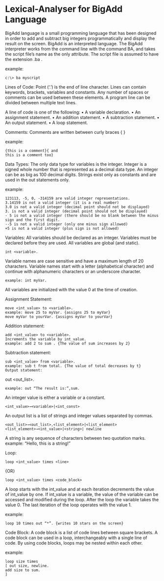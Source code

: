 # Lexical-Analyser for BigAdd Language

BigAdd language is a small programming language that has been designed in order to add and subtract big integers programmatically and display the result on the screen. 
BigAdd is an interpreted language. 
The BigAdd interpreter works from the command line with the command BA, and takes the script file’s name as the only attribute. 
The script file is assumed to have the extension .ba .

  example: 

	c:\> ba myscript

Lines of Code: 
  Point (‘.’) is the end of line character. Lines can contain keywords, brackets, variables and constants. Any number of spaces or comments can be used between these elements. A   program line can be divided between multiple text lines.

  A line of code is one of the following:
	• A variable declaration.
	• An assignment statement.
	• An addition statement.
	• A subtraction statement.
	• An output statement.
	• A loop statement.
	
Comments:
  Comments are written between curly braces { }

  example: 
  
	{this is a comment}{ and
	this is a comment too}

Data Types: 
  The only data type for variables is the integer. Integer is a signed whole number that is represented as a decimal data type. 
  An integer can be as big as 100 decimal digits.
  Strings exist only as constants and are used in the out statements only.
	
  example: 
  
	123113, -5, 0, -314159 are valid integer representations.
	3.14159 is not a valid integer (it is a real number)
	3.0 is not a valid integer (decimal point should not be displayed)
	3. is not a valid integer (decimal point should not be displayed)
	- 5 is not a valid integer (there should be no blank between the minus sign and the first digit.
	--5 is not a valid integer (only one minus sign allowed)
	+5 is not a valid integer (plus sign is not allowed)
	
Variables: 
  All variables should be declared as an integer. Variables must be declared before they are used. All variables are global (and static).

	int <variable>.
	
  Variable names are case sensitive and have a maximum length of 20 characters. 
  Variable names start with a letter (alphabetical character) and continue with alphanumeric characters or an underscore character.
  
	example: int myVar.
	
  All variables are initialized with the value 0 at the time of creation.
  
Assignment Statement:

	move <int_value> to <variable>.
	example: move 25 to myVar. {assigns 25 to myVar}
	move myVar to yourVar. {assigns myVar to yourVar}
	
Addition statement:

	add <int_value> to <variable>.
	Increments the variable by int_value.
	example: add 2 to sum . {The value of sum increases by 2}
	
Subtraction statement:

	sub <int_value> from <variable>.
	example: sub t from total. {The value of total decreases by t}
	Output statement:

out <out_list>.

	example: out “The result is:”,sum.
	
An integer value is either a variable or a constant.

	<int_value>→<variable>|<int_const>
	
An output list is a list of strings and integer values separated by commas.

	<out_list>→<out_list>,<list_element>|<list_element>
	<list_element>→<int_value>|<string>| newline

A string is any sequence of characters between two quotation marks.
example: “Hello, this is a string!”
	
Loop:

	loop <int_value> times <line>
	
{OR}

	loop <int_value> times <code_block>
	
  A loop starts with the int_value and at each iteration decrements the value of int_value by one. 
  If int_value is a variable, the value of the variable can be accessed and modified during the loop. After the loop the variable takes the value 0. 
  The last iteration of the loop operates with the value 1.

example:

	loop 10 times out “*”. {writes 10 stars on the screen}

Code Block:
  A code block is a list of code lines between square brackets. A code block can be used in a loop, interchangeably with a single line of code. 
  By using code blocks, loops may be nested within each other. 
  
  example:
  
	loop size times
	[ out size, newline.
	add size to sum.
	]
